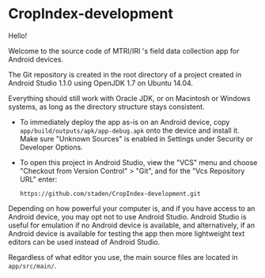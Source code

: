 # CropIndex-development

Hello!

Welcome to the source code of MTRI/IRI 's field data collection app for Android devices.

The Git repository is created in the root directory of a project created in Android Studio 1.1.0 using OpenJDK 1.7 on Ubuntu 14.04.

Everything should still work with Oracle JDK, or on Macintosh or Windows systems, as long as the directory structure stays consistent.

  * To immediately deploy the app as-is on an Android device, copy `app/build/outputs/apk/app-debug.apk` onto the device and install it. Make sure "Unknown Sources" is enabled in Settings under Security or Developer Options.

  * To open this project in Android Studio, view the "VCS" menu and choose "Checkout from Version Control" > "Git", and for the "Vcs Repository URL" enter:

	`https://github.com/staden/CropIndex-development.git`

Depending on how powerful your computer is, and if you have access to an Android device, you may opt not to use Android Studio. Android Studio is useful for emulation if no Android device is available, and alternatively, if an Android device is available for testing the app then more lightweight text editors can be used instead of Android Studio. 

Regardless of what editor you use, the main source files are located in `app/src/main/`.
